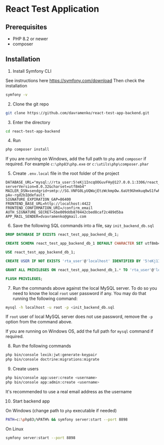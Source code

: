 ﻿# React Test Application

## Prerequisites

- PHP 8.2 or newer
- composer

## Installation

1. Install Symfony CLI

See instructions here https://symfony.com/download
Then check the installation
```bash
symfony -v
```

2. Clone the git repo
```bash
git clone https://github.com/davramenko/react-test-app-backend.git
```

3. Enter the directory
```bash
cd react-test-app-backend
```

4. Run
```bash
php composer install
```
If you are running on Windows, add the full path to `php` and `composer` if required. For example `c:\php83\php.exe` or `c:\utils\php\composer.phar`

5. Create `.env.local` file in the root folder of the project
```
DATABASE_URL="mysql://rta_user:5!eKj1IncqOOGuvFHy@127.0.0.1:3306/react_test_app_backend_db?serverVersion=8.0.32&charset=utf8mb4"
MAILER_DSN=sendgrid+smtp://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@default
SIGNATURE_EXPIRATION_GAP=86400
FRONTEND_BASE_URL=http://localhost:4422
FRONTEND_CONFIRMATION_URI=/confirm_email
AUTH_SIGNATURE_SECRET=5be009ddb870442cbed8caf2c489d5ba
APP_MAIL_SENDER=dvavramenko@gmail.com
```

6. Save the following SQL commands into a file, say `init_backend_db.sql`
```sql
DROP DATABASE IF EXISTS react_test_app_backend_db_1;

CREATE SCHEMA react_test_app_backend_db_1 DEFAULT CHARACTER SET utf8mb4 COLLATE utf8mb4_unicode_ci;

USE react_test_app_backend_db_1;

CREATE USER IF NOT EXISTS 'rta_user'@'localhost' IDENTIFIED BY '5!eKj1IncqOOGuvFHy';

GRANT ALL PRIVILEGES ON react_test_app_backend_db_1.* TO 'rta_user'@'localhost';

FLUSH PRIVILEGES;

```

7. Run the commands above against the local MySQL server. To do so you need to know
the local `root` user password if any. You may do that running the following
command:
```bash
mysql -h localhost -u root -p <init_backend_db.sql 
```
If `root` user of local MySQL server does not use password, remove the `-p`
option from the command above.

If you are running on Windows OS, add the full path for `mysql` command if required.


8. Run the following commands
```bash
php bin/console lexik:jwt:generate-keypair
php bin/console doctrine:migrations:migrate
```

9. Create users
```bash
php bin/console app:user:create <username>
php bin/console app:admin:create <username>
```
It's recommended to use a real email address as the username

10. Start backend app

On Windows (change path to `php` executable if needed)
```bash
PATH=c:\php83;%PATH% && symfony server:start --port 8898
```
On Linux
```bash
symfony server:start --port 8898
```

